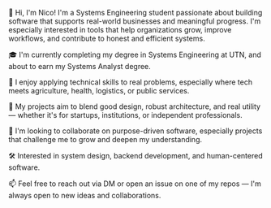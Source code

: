 👋 Hi, I'm Nico!
I'm a Systems Engineering student passionate about building software that supports real-world businesses and meaningful progress. I'm especially interested in tools that help organizations grow, improve workflows, and contribute to honest and efficient systems.

🎓 I'm currently completing my degree in Systems Engineering at UTN, and about to earn my Systems Analyst degree.

🧠 I enjoy applying technical skills to real problems, especially where tech meets agriculture, health, logistics, or public services.

💼 My projects aim to blend good design, robust architecture, and real utility — whether it's for startups, institutions, or independent professionals.

🚀 I'm looking to collaborate on purpose-driven software, especially projects that challenge me to grow and deepen my understanding.

🛠️ Interested in system design, backend development, and human-centered software.

📫 Feel free to reach out via DM or open an issue on one of my repos — I'm always open to new ideas and collaborations.

